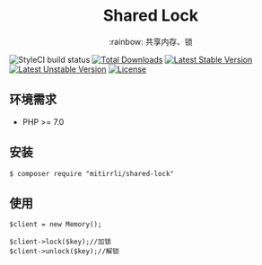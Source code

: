 <h1 align="center"> Shared Lock </h1>
<p align="center">:rainbow: 共享内存、锁</p>

![StyleCI build status](https://github.styleci.io/repos/205969554/shield) 
[![Total Downloads](https://poser.pugx.org/mitirrli/shared-lock/downloads)](https://packagist.org/packages/mitirrli/shared-lock)
[![Latest Stable Version](https://poser.pugx.org/mitirrli/shared-lock/v/stable)](https://packagist.org/packages/mitirrli/shared-lock)
[![Latest Unstable Version](https://poser.pugx.org/mitirrli/shared-lock/v/unstable)](https://packagist.org/packages/mitirrli/shared-lock)
<a href="https://packagist.org/packages/mitirrli/shared-lock"><img src="https://poser.pugx.org/mitirrli/shared-lock/license" alt="License"></a>

## 环境需求

- PHP >= 7.0

## 安装

```shell
$ composer require "mitirrli/shared-lock"
```

## 使用

```        
$client = new Memory();

$client->lock($key);//加锁
$client->unlock($key);//解锁
```
